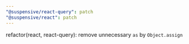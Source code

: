 ```yaml
---
"@suspensive/react-query": patch
"@suspensive/react": patch
---
```


refactor(react, react-query): remove unnecessary `as` by `Object.assign`
